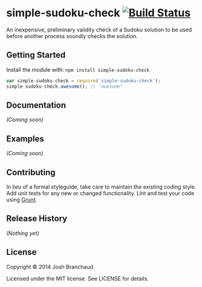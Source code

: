 # simple-sudoku-check [![Build Status](https://secure.travis-ci.org/jbranchaud/simple-sudoku-check.png?branch=master)](http://travis-ci.org/jbranchaud/simple-sudoku-check)

An inexpensive, preliminary validity check of a Sudoku solution to be used before another process soundly checks the solution.

## Getting Started

Install the module with: `npm install simple-sudoku-check`

```javascript
var simple-sudoku-check = require('simple-sudoku-check');
simple-sudoku-check.awesome(); // "awesome"
```

## Documentation

_(Coming soon)_

## Examples

_(Coming soon)_

## Contributing

In lieu of a formal styleguide, take care to maintain the existing coding style. Add unit tests for any new or changed functionality. Lint and test your code using [Grunt](http://gruntjs.com/).

## Release History
_(Nothing yet)_

## License

Copyright &copy; 2014 Josh Branchaud.

Licensed under the MIT license. See LICENSE for details.
